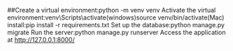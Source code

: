 ##Create a virtual environment:python -m venv venv
Activate the virtual environment:venv\Scripts\activate(windows)source venv/bin/activate(Mac)
install:pip install -r requirements.txt
Set up the database:python manage.py migrate
Run the server:python manage.py runserver
Access the application at http://127.0.0.1:8000/
